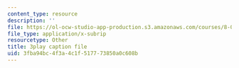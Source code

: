 ```yaml
---
content_type: resource
description: ''
file: https://ol-ocw-studio-app-production.s3.amazonaws.com/courses/8-03sc-physics-iii-vibrations-and-waves-fall-2016/3fba94bc4f3a4c1f517773850a0c608b_TjxR7lAwWhI.srt
file_type: application/x-subrip
resourcetype: Other
title: 3play caption file
uid: 3fba94bc-4f3a-4c1f-5177-73850a0c608b
---
```

